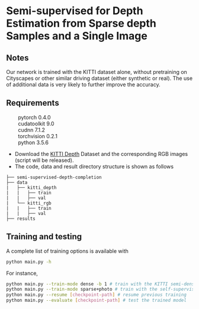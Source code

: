 # Semi-supervised for Depth Estimation from Sparse depth Samples and a Single Image

## Notes
Our network is trained with the KITTI dataset alone, without pretraining on Cityscapes or other similar driving dataset (either synthetic or real). The use of additional data is very likely to further improve the accuracy.

## Requirements
&emsp; &emsp;pytorch 0.4.0  
&emsp; &emsp;cudatoolkit 9.0  
&emsp; &emsp;cudnn 7.1.2  
&emsp; &emsp;torchvision 0.2.1  
&emsp; &emsp;python 3.5.6  

- Download the [KITTI Depth](http://www.cvlibs.net/datasets/kitti/eval_depth.php?benchmark=depth_completion) Dataset and the corresponding RGB images (script will be released). 
- The code, data and result directory structure is shown as follows
```
├── semi-supervised-depth-completion
├── data
|   ├── kitti_depth
|   |   ├── train
|   |   ├── val
|   └── kitti_rgb
|   |   ├── train
|   |   ├── val
├── results
```

## Training and testing
A complete list of training options is available with 
```bash
python main.py -h
```
For instance,
```bash
python main.py --train-mode dense -b 1 # train with the KITTI semi-dense annotations and batch size 1
python main.py --train-mode sparse+photo # train with the self-supervised framework, not using ground truth
python main.py --resume [checkpoint-path] # resume previous training
python main.py --evaluate [checkpoint-path] # test the trained model
```
